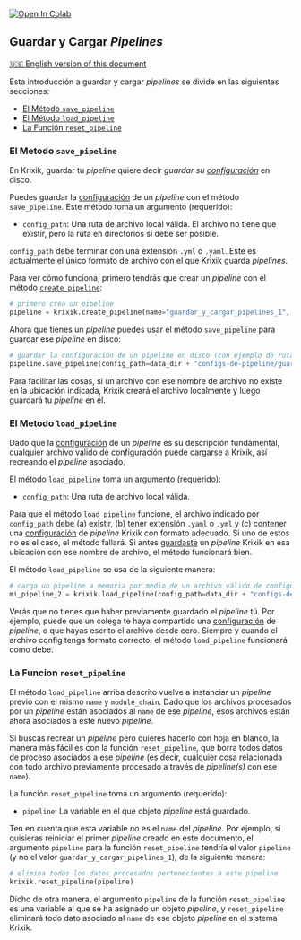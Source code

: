 <a href="https://colab.research.google.com/github/krixik-ai/krixik-docs/blob/main/docs/system/pipeline_creation/saving_and_loading_pipelines.ipynb" target="_parent"><img src="https://colab.research.google.com/assets/colab-badge.svg" alt="Open In Colab"/></a>

## Guardar y Cargar *Pipelines*
[🇺🇸 English version of this document](https://krixik-docs.readthedocs.io/latest/system/pipeline_creation/saving_and_loading_pipelines/)

Esta introducción a guardar y cargar *pipelines* se divide en las siguientes secciones:

- [El Método `save_pipeline`](#el-metodo-save_pipeline)
- [El Método `load_pipeline`](#el-metodo-load_pipeline)
- [La Función `reset_pipeline`](#la-funcion-reset_pipeline)

### El Metodo `save_pipeline`

En Krixik, guardar tu *pipeline* quiere decir *guardar su [configuración](configuracion_de_pipelines.md)* en disco.

Puedes guardar la [configuración](configuracion_de_pipelines.md) de un *pipeline* con el método `save_pipeline`. Este método toma un argumento (requerido):

- `config_path`: Una ruta de archivo local válida. El archivo no tiene que existir, pero la ruta en directorios sí debe ser posible.

`config_path` debe terminar con una extensión `.yml` o `.yaml`. Este es actualmente el único formato de archivo con el que Krixik guarda *pipelines*.

Para ver cómo funciona, primero tendrás que crear un *pipeline* con el método [`create_pipeline`](creacion_de_pipelines.md):


```python
# primero crea un pipeline
pipeline = krixik.create_pipeline(name="guardar_y_cargar_pipelines_1", module_chain=["summarize", "summarize", "keyword-db"])
```

Ahora que tienes un *pipeline* puedes usar el método `save_pipeline` para guardar ese *pipeline* en disco:


```python
# guardar la configuración de un pipeline en disco (con ejemplo de ruta; la ruta debe obedecer lo que dicte tu sistema operativo)
pipeline.save_pipeline(config_path=data_dir + "configs-de-pipeline/guarda-demo-pipeline.yaml")
```

Para facilitar las cosas, si un archivo con ese nombre de archivo no existe en la ubicación indicada, Krixik creará el archivo localmente y luego guardará tu *pipeline* en él.

### El Metodo `load_pipeline`

Dado que la [configuración](configuracion_de_pipelines.md) de un *pipeline* es su descripción fundamental, cualquier archivo válido de configuración puede cargarse a Krixik, así recreando el *pipeline* asociado.

El método `load_pipeline` toma un argumento (requerido):

- `config_path`: Una ruta de archivo local válida.

Para que el método `load_pipeline` funcione, el archivo indicado por `config_path` debe (a) existir, (b) tener extensión `.yaml` o `.yml` y (c) contener una [configuración](configuracion_de_pipelines.md) de *pipeline* Krixik con formato adecuado. Si uno de estos no es el caso, el método fallará. Si antes [guardaste](#el-metodo-save_pipeline) un *pipeline* Krixik en esa ubicación con ese nombre de archivo, el método funcionará bien.

El método `load_pipeline` se usa de la siguiente manera:


```python
# carga un pipeline a memoria por medio de un archivo válido de configuración
mi_pipeline_2 = krixik.load_pipeline(config_path=data_dir + "configs-de-pipeline/guarda-demo-pipeline.yaml")
```

Verás que no tienes que haber previamente guardado el *pipeline* tú. Por ejemplo, puede que un colega te haya compartido una [configuración](configuracion_de_pipelines.md) de *pipeline*, o que hayas escrito el archivo desde cero. Siempre y cuando el archivo config tenga formato correcto, el método `load_pipeline` funcionará como debe.

### La Funcion `reset_pipeline`

El método `load_pipeline` arriba descrito vuelve a instanciar un *pipeline* previo con el mismo `name` y `module_chain`. Dado que los archivos procesados por un *pipeline* están asociados al `name` de ese *pipeline*, esos archivos están ahora asociados a este nuevo *pipeline*.

Si buscas recrear un *pipeline* pero quieres hacerlo con hoja en blanco, la manera más fácil es con la función `reset_pipeline`, que borra todos datos de proceso asociados a ese *pipeline* (es decir, cualquier cosa relacionada con todo archivo previamente procesado a través de *pipeline(s)* con ese `name`).

La función `reset_pipeline` toma un argumento (requerido):

- `pipeline`: La variable en el que objeto *pipeline* está guardado.

Ten en cuenta que esta variable _no_ es el `name` del *pipeline*. Por ejemplo, si quisieras reiniciar el primer *pipeline* creado en este documento, el argumento `pipeline` para la función `reset_pipeline` tendría el valor `pipeline` (y no el valor `guardar_y_cargar_pipelines_1`), de la siguiente manera:


```python
# elimina todos los datos procesados pertenecientes a este pipeline
krixik.reset_pipeline(pipeline)
```

Dicho de otra manera, el argumento `pipeline` de la función `reset_pipeline` es una variable al que se ha asignado un objeto *pipeline*, y `reset_pipeline` eliminará todo dato asociado al `name` de ese objeto *pipeline* en el sistema Krixik.

